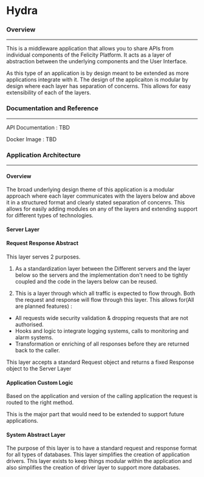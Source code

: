 # Hydra
### Overview

---

This is a middleware application that allows you to share APIs from individual components of the Felicity Platform. It acts as a layer of abstraction between the underlying components and the User Interface. 

As this type of an application is by design meant to be extended as more applications integrate with it. The design of the applicaiton is modular by design where each layer has separation of concerns. This allows for easy extensibility of each of the layers.


### Documentation and Reference

---

API Documentation : TBD

Docker Image : TBD

### Application Architecture

---

#### Overview
The broad underlying design theme of this application is a modular approach where each layer communicates with the layers below
and above it in a structured format and clearly stated separation of concenrs. This allows for easily adding modules on any of the layers and extending support for different types of technologies.

#### Server Layer

#### Request Response Abstract
This layer serves 2 purposes.

1) As a standardization layer between the Different servers and the layer below so the servers and the implementation
don't need to be tightly coupled and the code in the layers below can be reused.

2) This is a layer through which all traffic is expected to flow through. Both the request and response will flow through this layer.
This allows for(All are planned features) :
- All requests wide security validation & dropping requests that are not authorised.
- Hooks and logic to integrate logging systems, calls to monitoring and alarm systems.
- Transformation or enriching of all responses before they are returned back to the caller.

This layer accepts a standard Request object and returns a fixed Response object to the Server Layer


#### Application Custom Logic
Based on the application and version of the calling application the request is routed to the right method. 

This is the major part that would need to be extended to support future applications.


#### System Abstract Layer
The purpose of this layer is to have a standard request and response format for all types of databases. This layer simplifies the creation of application drivers. This layer exists to keep things modular within the application and also simplifies the creation of driver layer to support more databases.


